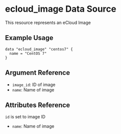 # ecloud_image Data Source

This resource represents an eCloud Image

## Example Usage

```hcl
data "ecloud_image" "centos7" {
  name = "CentOS 7"
}
```

## Argument Reference

- `image_id`: ID of image
- `name`: Name of image

## Attributes Reference

`id` is set to image ID

- `name`: Name of image
